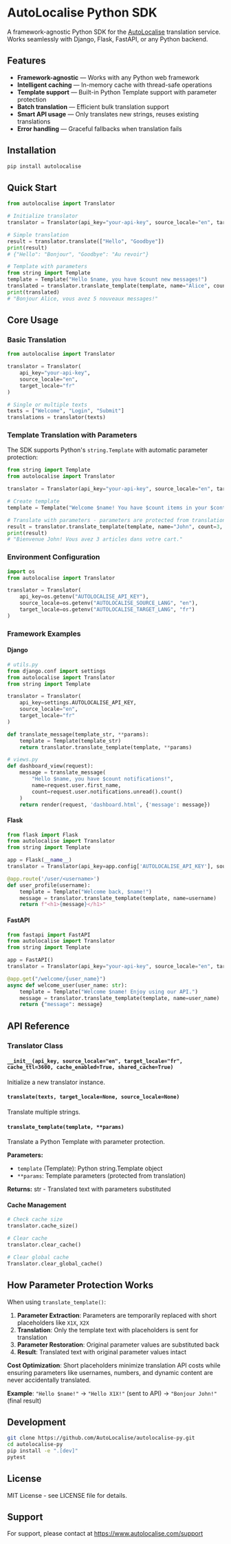 # AutoLocalise Python SDK

A framework-agnostic Python SDK for the [AutoLocalise](https://www.autolocalise.com) translation service. Works seamlessly with Django, Flask, FastAPI, or any Python backend.

## Features

- **Framework-agnostic** — Works with any Python web framework
- **Intelligent caching** — In-memory cache with thread-safe operations
- **Template support** — Built-in Python Template support with parameter protection
- **Batch translation** — Efficient bulk translation support
- **Smart API usage** — Only translates new strings, reuses existing translations
- **Error handling** — Graceful fallbacks when translation fails

## Installation

```bash
pip install autolocalise
```

## Quick Start

```python
from autolocalise import Translator

# Initialize translator
translator = Translator(api_key="your-api-key", source_locale="en", target_locale="fr")

# Simple translation
result = translator.translate(["Hello", "Goodbye"])
print(result)
# {"Hello": "Bonjour", "Goodbye": "Au revoir"}

# Template with parameters
from string import Template
template = Template("Hello $name, you have $count new messages!")
translated = translator.translate_template(template, name="Alice", count=5)
print(translated)
# "Bonjour Alice, vous avez 5 nouveaux messages!"
```

## Core Usage

### Basic Translation

```python
from autolocalise import Translator

translator = Translator(
    api_key="your-api-key",
    source_locale="en",
    target_locale="fr"
)

# Single or multiple texts
texts = ["Welcome", "Login", "Submit"]
translations = translator(texts)
```

### Template Translation with Parameters

The SDK supports Python's `string.Template` with automatic parameter protection:

```python
from string import Template
from autolocalise import Translator

translator = Translator(api_key="your-api-key", source_locale="en", target_locale="fr")

# Create template
template = Template("Welcome $name! You have $count items in your $container.")

# Translate with parameters - parameters are protected from translation
result = translator.translate_template(template, name="John", count=3, container="cart")
print(result)
# "Bienvenue John! Vous avez 3 articles dans votre cart."
```

### Environment Configuration

```python
import os
from autolocalise import Translator

translator = Translator(
    api_key=os.getenv("AUTOLOCALISE_API_KEY"),
    source_locale=os.getenv("AUTOLOCALISE_SOURCE_LANG", "en"),
    target_locale=os.getenv("AUTOLOCALISE_TARGET_LANG", "fr")
)
```

### Framework Examples

#### Django
```python
# utils.py
from django.conf import settings
from autolocalise import Translator
from string import Template

translator = Translator(
    api_key=settings.AUTOLOCALISE_API_KEY,
    source_locale="en",
    target_locale="fr"
)

def translate_message(template_str, **params):
    template = Template(template_str)
    return translator.translate_template(template, **params)

# views.py
def dashboard_view(request):
    message = translate_message(
        "Hello $name, you have $count notifications!",
        name=request.user.first_name,
        count=request.user.notifications.unread().count()
    )
    return render(request, 'dashboard.html', {'message': message})
```

#### Flask
```python
from flask import Flask
from autolocalise import Translator
from string import Template

app = Flask(__name__)
translator = Translator(api_key=app.config['AUTOLOCALISE_API_KEY'], source_locale="en", target_locale="fr")

@app.route('/user/<username>')
def user_profile(username):
    template = Template("Welcome back, $name!")
    message = translator.translate_template(template, name=username)
    return f"<h1>{message}</h1>"
```

#### FastAPI
```python
from fastapi import FastAPI
from autolocalise import Translator
from string import Template

app = FastAPI()
translator = Translator(api_key="your-api-key", source_locale="en", target_locale="fr")

@app.get("/welcome/{user_name}")
async def welcome_user(user_name: str):
    template = Template("Welcome $name! Enjoy using our API.")
    message = translator.translate_template(template, name=user_name)
    return {"message": message}
```

## API Reference

### Translator Class

#### `__init__(api_key, source_locale="en", target_locale="fr", cache_ttl=3600, cache_enabled=True, shared_cache=True)`

Initialize a new translator instance.

#### `translate(texts, target_locale=None, source_locale=None)`

Translate multiple strings.

#### `translate_template(template, **params)`

Translate a Python Template with parameter protection.

**Parameters:**
- `template` (Template): Python string.Template object
- `**params`: Template parameters (protected from translation)

**Returns:** str - Translated text with parameters substituted

#### Cache Management

```python
# Check cache size
translator.cache_size()

# Clear cache
translator.clear_cache()

# Clear global cache
Translator.clear_global_cache()
```

## How Parameter Protection Works

When using `translate_template()`:

1. **Parameter Extraction**: Parameters are temporarily replaced with short placeholders like `X1X`, `X2X`
2. **Translation**: Only the template text with placeholders is sent for translation 
3. **Parameter Restoration**: Original parameter values are substituted back
4. **Result**: Translated text with original parameter values intact

**Cost Optimization**: Short placeholders minimize translation API costs while ensuring parameters like usernames, numbers, and dynamic content are never accidentally translated.

**Example**: `"Hello $name!"` → `"Hello X1X!"` (sent to API) → `"Bonjour John!"` (final result)

## Development

```bash
git clone https://github.com/AutoLocalise/autolocalise-py.git
cd autolocalise-py
pip install -e ".[dev]"
pytest
```

## License

MIT License - see LICENSE file for details.

## Support

For support, please contact at https://www.autolocalise.com/support